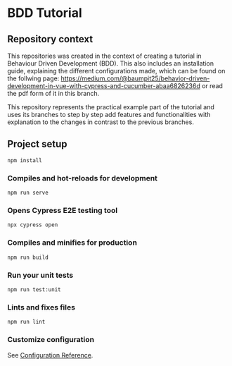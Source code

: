 # BDD Tutorial

## Repository context

This repositories was created in the context of creating a tutorial in Behaviour Driven Development (BDD). This also includes an installation guide, explaining the different configurations made, which can be found on the follwing page: https://medium.com/@baumpit25/behavior-driven-development-in-vue-with-cypress-and-cucumber-abaa6826236d or read the pdf form of it in this branch.

This repository represents the practical example part of the tutorial and uses its branches to step by step add features and functionalities with explanation to the changes in contrast to the previous branches.

## Project setup
```
npm install
```

### Compiles and hot-reloads for development
```
npm run serve
```

### Opens Cypress E2E testing tool
```
npx cypress open
```

### Compiles and minifies for production
```
npm run build
```

### Run your unit tests
```
npm run test:unit
```

### Lints and fixes files
```
npm run lint
```

### Customize configuration
See [Configuration Reference](https://cli.vuejs.org/config/).
